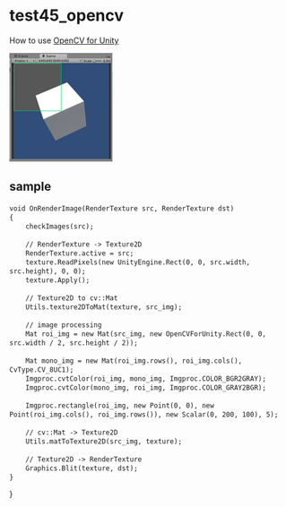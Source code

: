 test45_opencv
====
How to use [OpenCV for Unity](https://assetstore.unity.com/packages/tools/integration/opencv-for-unity-21088)

![img01.gif](img01.gif)

sample
----

    void OnRenderImage(RenderTexture src, RenderTexture dst)
    {
        checkImages(src);

        // RenderTexture -> Texture2D
        RenderTexture.active = src;
        texture.ReadPixels(new UnityEngine.Rect(0, 0, src.width, src.height), 0, 0);
        texture.Apply();

        // Texture2D to cv::Mat
        Utils.texture2DToMat(texture, src_img);

        // image processing
        Mat roi_img = new Mat(src_img, new OpenCVForUnity.Rect(0, 0, src.width / 2, src.height / 2));

        Mat mono_img = new Mat(roi_img.rows(), roi_img.cols(), CvType.CV_8UC1);
        Imgproc.cvtColor(roi_img, mono_img, Imgproc.COLOR_BGR2GRAY);
        Imgproc.cvtColor(mono_img, roi_img, Imgproc.COLOR_GRAY2BGR);

        Imgproc.rectangle(roi_img, new Point(0, 0), new Point(roi_img.cols(), roi_img.rows()), new Scalar(0, 200, 100), 5);

        // cv::Mat -> Texture2D
        Utils.matToTexture2D(src_img, texture);

        // Texture2D -> RenderTexture
        Graphics.Blit(texture, dst);
    }
}
